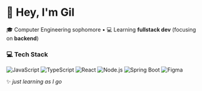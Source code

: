 # 👋 Hey, I'm Gil  

🎓 Computer Engineering sophomore • 💻 Learning **fullstack dev** (focusing on **backend**)  

### 💻 Tech Stack
![JavaScript](https://img.shields.io/badge/javascript-%23323330.svg?style=flat&logo=javascript&logoColor=%23F7DF1E) 
![TypeScript](https://img.shields.io/badge/typescript-%23007ACC.svg?style=flat&logo=typescript&logoColor=white) 
![React](https://img.shields.io/badge/react-%2320232a.svg?style=flat&logo=react&logoColor=%2361DAFB) 
![Node.js](https://img.shields.io/badge/node.js-6DA55F?style=flat&logo=node.js&logoColor=white) 
![Spring Boot](https://img.shields.io/badge/springboot-%236DB33F.svg?style=flat&logo=springboot&logoColor=white) 
![Figma](https://img.shields.io/badge/figma-%23F24E1E.svg?style=flat&logo=figma&logoColor=white)  

✨ *just learning as I go*
